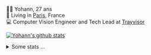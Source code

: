 <p>
  👨🏻 <bold>Yohann</bold>, 27 ans<br/>
  💼 Living in <a href="https://www.google.com/maps?q=paris">Paris</a>, France<br/>
  💻 Computer Vision Engineer and Tech Lead at <a href="https://trayvisor.com/">Trayvisor</a><br/>
</p>

<a href="https://github.com/anuraghazra/github-readme-stats"><img align="center" src="https://github-readme-stats-go94hl40s-yohann84l.vercel.app//api?username=yohann84L&show_icons=true&include_all_commits=true" alt="Yohann's github stats" /> </a>


<details>
  <summary>Some stats ...</summary><br/>
  

<!--START_SECTION:waka-->
![Code Time](http://img.shields.io/badge/Code%20Time-239%20hrs%2053%20mins-blue)

![Profile Views](http://img.shields.io/badge/Profile%20Views-0-blue)

**🐱 My GitHub Data** 

> 🏆 1,236 Contributions in the Year 2022
 > 
> 📦 440.5 kB Used in GitHub's Storage 
 > 
> 🚫 Not Opted to Hire
 > 
> 📜 24 Public Repositories 
 > 
> 🔑 21 Private Repositories  
 > 
**I'm an Early 🐤** 

```text
🌞 Morning    314 commits    ████████░░░░░░░░░░░░░░░░░   32.17% 
🌆 Daytime    542 commits    ██████████████░░░░░░░░░░░   55.53% 
🌃 Evening    119 commits    ███░░░░░░░░░░░░░░░░░░░░░░   12.19% 
🌙 Night      1 commits      ░░░░░░░░░░░░░░░░░░░░░░░░░   0.1%

```
📅 **I'm Most Productive on Friday** 

```text
Monday       173 commits    ████░░░░░░░░░░░░░░░░░░░░░   17.73% 
Tuesday      178 commits    ████░░░░░░░░░░░░░░░░░░░░░   18.24% 
Wednesday    174 commits    ████░░░░░░░░░░░░░░░░░░░░░   17.83% 
Thursday     210 commits    █████░░░░░░░░░░░░░░░░░░░░   21.52% 
Friday       218 commits    █████░░░░░░░░░░░░░░░░░░░░   22.34% 
Saturday     14 commits     ░░░░░░░░░░░░░░░░░░░░░░░░░   1.43% 
Sunday       9 commits      ░░░░░░░░░░░░░░░░░░░░░░░░░   0.92%

```


📊 **This Week I Spent My Time On** 

```text
⌚︎ Time Zone: Europe/Paris

💬 Programming Languages: 
Python                   12 hrs 47 mins      ███████████████████░░░░░░   75.53% 
SQL                      1 hr 5 mins         █░░░░░░░░░░░░░░░░░░░░░░░░   6.43% 
Docker                   52 mins             █░░░░░░░░░░░░░░░░░░░░░░░░   5.21% 
Text                     46 mins             █░░░░░░░░░░░░░░░░░░░░░░░░   4.55% 
YAML                     32 mins             ░░░░░░░░░░░░░░░░░░░░░░░░░   3.19%

🔥 Editors: 
PyCharm                  16 hrs 46 mins      ████████████████████████░   99.08% 
WebStorm                 9 mins              ░░░░░░░░░░░░░░░░░░░░░░░░░   0.92%

💻 Operating System: 
Mac                      16 hrs 56 mins      █████████████████████████   100.0%

```

**I Mostly Code in Python** 

```text
Python                   18 repos            ██████████████░░░░░░░░░░░   56.25% 
Java                     6 repos             ████░░░░░░░░░░░░░░░░░░░░░   18.75% 
JavaScript               2 repos             █░░░░░░░░░░░░░░░░░░░░░░░░   6.25% 
R                        2 repos             █░░░░░░░░░░░░░░░░░░░░░░░░   6.25% 
HTML                     1 repo              ░░░░░░░░░░░░░░░░░░░░░░░░░   3.12%

```



 Last Updated on 22/11/2022 02:03:22 UTC
<!--END_SECTION:waka-->
